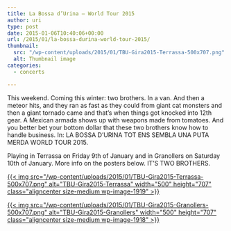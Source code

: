 ```yaml
---
title: La Bossa d’Urina – World Tour 2015
author: uri
type: post
date: 2015-01-06T10:40:06+00:00
url: /2015/01/la-bossa-durina-world-tour-2015/
thumbnail:
  src: "/wp-content/uploads/2015/01/TBU-Gira2015-Terrassa-500x707.png"
  alt: Thumbnail image
categories:
  - concerts

---
```

This weekend. Coming this winter: two brothers. In a van. And then a meteor hits, and they ran as fast as they could from giant cat monsters and then a giant tornado came and that’s when things got knocked into 12th gear. A Mexican armada shows up with weapons made from tomatoes. And you better bet your bottom dollar that these two brothers know how to handle business. In: LA BOSSA D&#8217;URINA TOT ENS SEMBLA UNA PUTA MERDA WORLD TOUR 2015.

Playing in Terrassa on Friday 9th of January and in Granollers on Saturday 10th of January. More info on the posters below. IT&#8217;S TWO BROTHERS.

[{{< img src="/wp-content/uploads/2015/01/TBU-Gira2015-Terrassa-500x707.png" alt="TBU-Gira2015-Terrassa" width="500" height="707" class="aligncenter size-medium wp-image-1919" >}}][1]

[{{< img src="/wp-content/uploads/2015/01/TBU-Gira2015-Granollers-500x707.png" alt="TBU-Gira2015-Granollers" width="500" height="707" class="aligncenter size-medium wp-image-1918" >}}][2]

 [1]: /wp-content/uploads/2015/01/TBU-Gira2015-Terrassa.png
 [2]: /wp-content/uploads/2015/01/TBU-Gira2015-Granollers.png